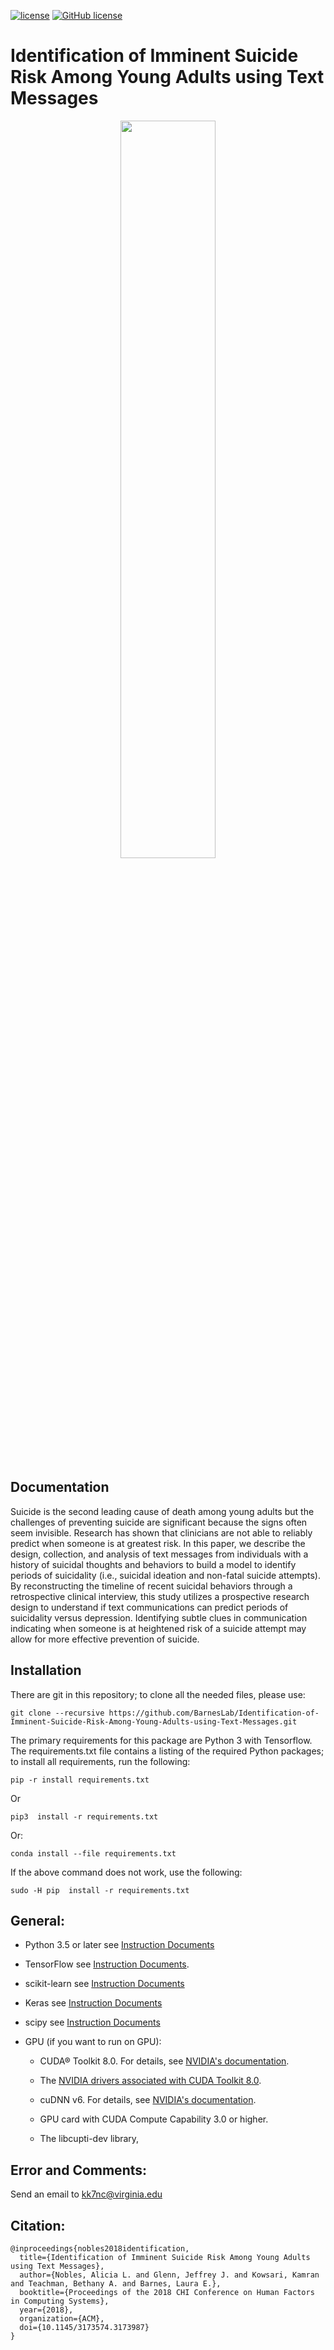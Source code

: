 [![license](http://kowsari.net/ACMCHI_DOI.svg?maxAge=2592000)](https://doi.org/10.1145/3173574.3173987)
[![GitHub license](https://img.shields.io/badge/licence-GPL-blue.svg)](./LICENSE)



# Identification of Imminent Suicide Risk Among Young Adults using Text Messages

<p align="center">
<img src="http://kowsari.net/onewebmedia/ACMCHI.jpg" width="55%"></img> 
</p>

## Documentation
Suicide is the second leading cause of death among young adults but the challenges of preventing suicide are significant because the signs often seem invisible. Research has shown that clinicians are not able to reliably predict when someone is at greatest risk. In this paper, we describe the design, collection, and analysis of text messages from individuals with a history of suicidal thoughts and behaviors to build a model to identify periods of suicidality (i.e., suicidal ideation and non-fatal suicide attempts). By reconstructing the timeline of recent suicidal behaviors through a retrospective clinical interview, this study utilizes a prospective research design to understand if text communications can predict periods of suicidality versus depression. Identifying subtle clues in communication indicating when someone is at heightened risk of a suicide attempt may allow for more effective prevention of suicide.


## Installation ##

There are git in this repository; to clone all the needed files, please use:

    git clone --recursive https://github.com/BarnesLab/Identification-of-Imminent-Suicide-Risk-Among-Young-Adults-using-Text-Messages.git
     
     
The primary requirements for this package are Python 3 with Tensorflow. The requirements.txt file contains a listing of the required Python packages; to install all requirements, run the following:
    
    pip -r install requirements.txt
    
Or

    pip3  install -r requirements.txt

Or:

    conda install --file requirements.txt
        
If the above command does not work, use the following:

    sudo -H pip  install -r requirements.txt
    

## General: ##

- Python 3.5 or later see [Instruction Documents](https://www.python.org/)

- TensorFlow see [Instruction Documents](https://www.tensorflow.org/install/install_linux).

- scikit-learn see [Instruction Documents](http://scikit-learn.org/stable/install.html)

- Keras see [Instruction Documents](https://keras.io/)

- scipy see [Instruction Documents](https://www.scipy.org/install.html)

- GPU (if you want to run on GPU):

  * CUDA® Toolkit 8.0. For details, see [NVIDIA's documentation](https://developer.nvidia.com/cuda-toolkit). 

  * The [NVIDIA drivers associated with CUDA Toolkit 8.0](http://www.nvidia.com/Download/index.aspx).

  * cuDNN v6. For details, see [NVIDIA's documentation](https://developer.nvidia.com/cudnn). 

  * GPU card with CUDA Compute Capability 3.0 or higher.

  * The libcupti-dev library,


## Error and Comments: ##

Send an email to [kk7nc@virginia.edu](mailto:kk7nc@virginia.edu)


## Citation: ##

    @inproceedings{nobles2018identification,
      title={Identification of Imminent Suicide Risk Among Young Adults using Text Messages},
      author={Nobles, Alicia L. and Glenn, Jeffrey J. and Kowsari, Kamran and Teachman, Bethany A. and Barnes, Laura E.},
      booktitle={Proceedings of the 2018 CHI Conference on Human Factors in Computing Systems},
      year={2018},
      organization={ACM},
      doi={10.1145/3173574.3173987}
    }


